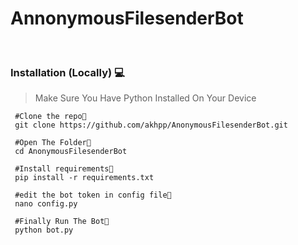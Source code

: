 # AnnonymousFilesenderBot

<br/>

### Installation (Locally) 💻

>Make Sure You Have Python Installed On Your Device


```
 #Clone the repo👾
 git clone https://github.com/akhpp/AnonymousFilesenderBot.git
 
 #Open The Folder📂
 cd AnonymousFilesenderBot
 
 #Install requirements🎯
 pip install -r requirements.txt
 
 #edit the bot token in config file📝
 nano config.py
 
 #Finally Run The Bot🤖
 python bot.py
 
```
<br/>
